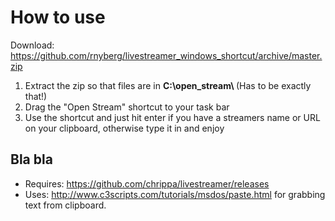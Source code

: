 # How to use

Download: <a href="https://github.com/rnyberg/livestreamer_windows_shortcut/archive/master.zip">https://github.com/rnyberg/livestreamer_windows_shortcut/archive/master.zip</a>

1. Extract the zip so that files are in <b>C:\open_stream\ </b> (Has to be exactly that!)
2. Drag the "Open Stream" shortcut to your task bar
3. Use the shortcut and just hit enter if you have a streamers name or URL on your clipboard, otherwise type it in and enjoy

## Bla bla

* Requires: https://github.com/chrippa/livestreamer/releases
* Uses: http://www.c3scripts.com/tutorials/msdos/paste.html for grabbing text from clipboard.
